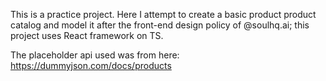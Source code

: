 This is a practice project. Here I attempt to create a basic product product catalog and model it after the front-end design policy of @soulhq.ai; this project uses React framework on TS.

The placeholder api used was from here: https://dummyjson.com/docs/products